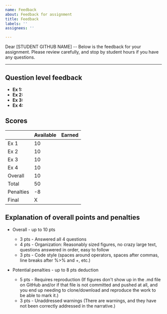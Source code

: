```yaml
---
name: Feedback
about: Feedback for assignment
title: Feedback
labels: ''
assignees: ''

---
```


Dear [STUDENT GITHUB NAME] -- Below is the feedback for your assignment. Please review carefully, and stop by student hours if you have any questions.

---

## Question level feedback

- **Ex 1:** 
- **Ex 2:** 
- **Ex 3:** 
- **Ex 4:** 


## Scores

|           | Available | Earned |
|-----------|-----------|--------|
| Ex 1      |     10    |        |
| Ex 2      |     10    |        |
| Ex 3      |     10    |        |
| Ex 4      |     10    |        |
| Overall   |     10    |        |
| Total     |     50    |        |
| Penalties |     -8    |        |
| Final     |     X     |        |


## Explanation of overall points and penalties

- Overall - up to 10 pts
  - 3 pts - Answered all 4 questions
  - 4 pts - Organization: Reasonably sized figures, no crazy large text, questions answered in order, easy to follow
  - 3 pts - Code style (spaces around operators, spaces after commas, line breaks after %>% and +, etc.)
  
- Potential penalties - up to 8 pts deduction
  - 5 pts - Requires reproduction (If figures don't show up in the .md file on GitHub and/or if that file is not committed and pushed at all, and you end up needing to clone/download and reproduce the work to be able to mark it.)
  - 3 pts - Unaddressed warnings (There are warnings, and they have not been correctly addressed in the narrative.)
